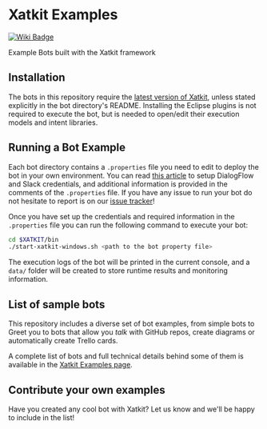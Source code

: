 # Xatkit Examples

[![Wiki Badge](https://img.shields.io/badge/doc-wiki-blue)](https://github.com/xatkit-bot-platform/xatkit-releases/wiki)

Example Bots built with the Xatkit framework

## Installation

The bots in this repository require the [latest version of Xatkit](https://github.com/xatkit-bot-platform/xatkit-releases), unless stated explicitly in the bot directory's README. Installing the Eclipse plugins is not required to execute the bot, but is needed to open/edit their execution models and intent libraries.

## Running a Bot Example

Each bot directory contains a `.properties` file you need to edit to deploy the bot in your own environment. You can read [this article](https://github.com/xatkit-bot-platform/xatkit/wiki/Deploying-chatbots) to setup DialogFlow and Slack credentials, and additional information is provided in the comments of the `.properties` file. If you have any issue to run your bot do not hesitate to report is on our [issue tracker](https://github.com/xatkit-bot-platform/xatkit-examples/issues)!

Once you have set up the credentials and required information in the `.properties` file you can run the following command to execute your bot:

```bash
cd $XATKIT/bin
./start-xatkit-windows.sh <path to the bot property file>
```

The execution logs of the bot will be printed in the current console, and a `data/` folder will be created to store runtime results and monitoring information.

## List of sample bots 

This repository includes a diverse set of bot examples, from simple bots to Greet you to bots that allow you *talk* with GitHub repos, create diagrams or automatically create Trello cards.

A complete list of bots and full technical details behind some of them is available in the [Xatkit Examples page](https://xatkit.com/chatbot-examples/).


## Contribute your own examples

Have you created any cool bot with Xatkit? Let us know and we'll be happy to include in the list!


